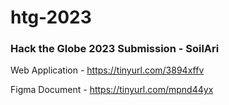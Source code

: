 # htg-2023

### Hack the Globe 2023 Submission - SoilAri

Web Application - https://tinyurl.com/3894xffv

Figma Document - https://tinyurl.com/mpnd44yx
